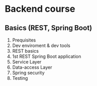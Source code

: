 # Backend course

## Basics (REST, Spring Boot)

1. Prequisites
2. Dev enviroment & dev tools
3. REST basics
4. 1st REST Spring Boot application
5. Service Layer
6. Data-access Layer
7. Spring security 
8. Testing